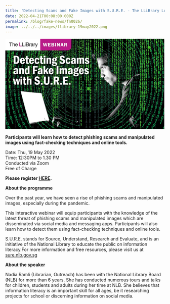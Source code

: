 ```yaml
---
title: 'Detecting Scams and Fake Images with S.U.R.E. - The LLiBrary Lunchtime Talk'
date: 2022-04-21T00:08:00.000Z
permalink: /blog/fake-news/fn0026/
image: ../../../images/llibrary-19may2022.png
---
```


![](../../../images/llibrary-19May2022.PNG)

**Participants will learn how to detect phishing scams and manipulated images using fact-checking techniques and online tools.**

Date: Thu, 19 May 2022 <br>Time: 12:30PM to 1.30 PM<br>Conducted via Zoom<br>Free of Charge

**Please register [HERE](https://www.eventbrite.sg/e/detecting-scams-and-fake-images-with-sure-the-llibrary-lunchtime-talk-tickets-303337569837).**



**About the programme**

Over the past year, we have seen a rise of phishing scams and manipulated images, especially during the pandemic.

This interactive webinar will equip participants with the knowledge of the latest threat of phishing scams and manipulated images which are disseminated via social media and messaging apps. Participants will also learn how to detect them using fact-checking techniques and online tools.

S.U.R.E. stands for Source, Understand, Research and Evaluate, and is an initiative of the National Library to educate the public on information literacy.For more information and free resources, please visit us at [sure.nlb.gov.sg](https://sure.nlb.gov.sg/)



**About the speaker**

Nadia Ramli (Librarian, Outreach) has been with the National Library Board (NLB) for more than 6 years. She has conducted numerous tours and talks for children, students and adults during her time at NLB. She believes that information literacy is an important skill for all ages, be it researching projects for school or discerning information on social media.  